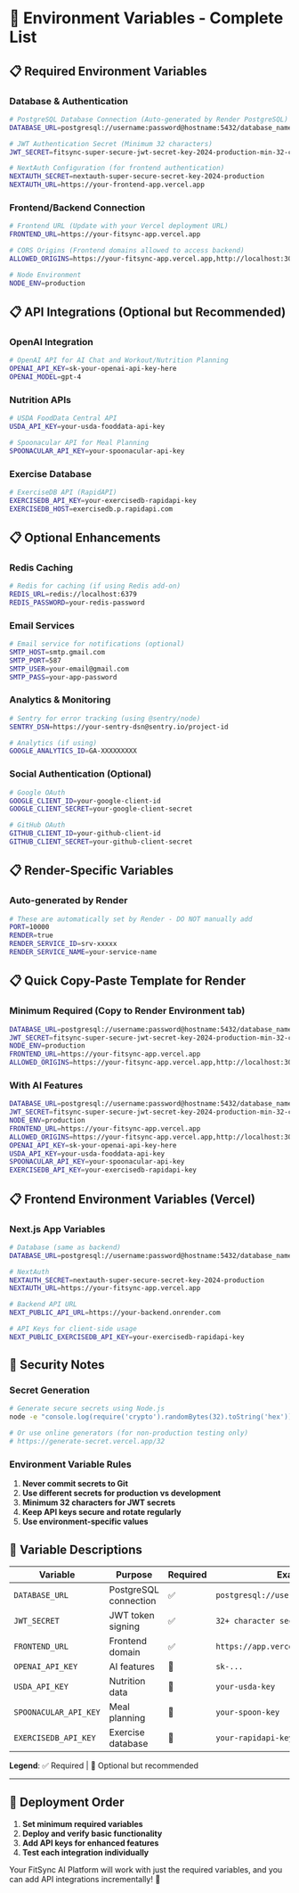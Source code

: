 # 🔧 Environment Variables - Complete List

## 📋 Required Environment Variables

### Database & Authentication
```bash
# PostgreSQL Database Connection (Auto-generated by Render PostgreSQL)
DATABASE_URL=postgresql://username:password@hostname:5432/database_name

# JWT Authentication Secret (Minimum 32 characters)
JWT_SECRET=fitsync-super-secure-jwt-secret-key-2024-production-min-32-chars

# NextAuth Configuration (for frontend authentication)
NEXTAUTH_SECRET=nextauth-super-secure-secret-key-2024-production
NEXTAUTH_URL=https://your-frontend-app.vercel.app
```

### Frontend/Backend Connection
```bash
# Frontend URL (Update with your Vercel deployment URL)
FRONTEND_URL=https://your-fitsync-app.vercel.app

# CORS Origins (Frontend domains allowed to access backend)
ALLOWED_ORIGINS=https://your-fitsync-app.vercel.app,http://localhost:3000

# Node Environment
NODE_ENV=production
```

## 📋 API Integrations (Optional but Recommended)

### OpenAI Integration
```bash
# OpenAI API for AI Chat and Workout/Nutrition Planning
OPENAI_API_KEY=sk-your-openai-api-key-here
OPENAI_MODEL=gpt-4
```

### Nutrition APIs
```bash
# USDA FoodData Central API
USDA_API_KEY=your-usda-fooddata-api-key

# Spoonacular API for Meal Planning
SPOONACULAR_API_KEY=your-spoonacular-api-key
```

### Exercise Database
```bash
# ExerciseDB API (RapidAPI)
EXERCISEDB_API_KEY=your-exercisedb-rapidapi-key
EXERCISEDB_HOST=exercisedb.p.rapidapi.com
```

## 📋 Optional Enhancements

### Redis Caching
```bash
# Redis for caching (if using Redis add-on)
REDIS_URL=redis://localhost:6379
REDIS_PASSWORD=your-redis-password
```

### Email Services
```bash
# Email service for notifications (optional)
SMTP_HOST=smtp.gmail.com
SMTP_PORT=587
SMTP_USER=your-email@gmail.com
SMTP_PASS=your-app-password
```

### Analytics & Monitoring
```bash
# Sentry for error tracking (using @sentry/node)
SENTRY_DSN=https://your-sentry-dsn@sentry.io/project-id

# Analytics (if using)
GOOGLE_ANALYTICS_ID=GA-XXXXXXXXX
```

### Social Authentication (Optional)
```bash
# Google OAuth
GOOGLE_CLIENT_ID=your-google-client-id
GOOGLE_CLIENT_SECRET=your-google-client-secret

# GitHub OAuth
GITHUB_CLIENT_ID=your-github-client-id
GITHUB_CLIENT_SECRET=your-github-client-secret
```

## 📋 Render-Specific Variables

### Auto-generated by Render
```bash
# These are automatically set by Render - DO NOT manually add
PORT=10000
RENDER=true
RENDER_SERVICE_ID=srv-xxxxx
RENDER_SERVICE_NAME=your-service-name
```

## 📋 Quick Copy-Paste Template for Render

### Minimum Required (Copy to Render Environment tab)
```bash
DATABASE_URL=postgresql://username:password@hostname:5432/database_name
JWT_SECRET=fitsync-super-secure-jwt-secret-key-2024-production-min-32-chars
NODE_ENV=production
FRONTEND_URL=https://your-fitsync-app.vercel.app
ALLOWED_ORIGINS=https://your-fitsync-app.vercel.app,http://localhost:3000
```

### With AI Features
```bash
DATABASE_URL=postgresql://username:password@hostname:5432/database_name
JWT_SECRET=fitsync-super-secure-jwt-secret-key-2024-production-min-32-chars
NODE_ENV=production
FRONTEND_URL=https://your-fitsync-app.vercel.app
ALLOWED_ORIGINS=https://your-fitsync-app.vercel.app,http://localhost:3000
OPENAI_API_KEY=sk-your-openai-api-key-here
USDA_API_KEY=your-usda-fooddata-api-key
SPOONACULAR_API_KEY=your-spoonacular-api-key
EXERCISEDB_API_KEY=your-exercisedb-rapidapi-key
```

## 📋 Frontend Environment Variables (Vercel)

### Next.js App Variables
```bash
# Database (same as backend)
DATABASE_URL=postgresql://username:password@hostname:5432/database_name

# NextAuth
NEXTAUTH_SECRET=nextauth-super-secure-secret-key-2024-production
NEXTAUTH_URL=https://your-fitsync-app.vercel.app

# Backend API URL
NEXT_PUBLIC_API_URL=https://your-backend.onrender.com

# API Keys for client-side usage
NEXT_PUBLIC_EXERCISEDB_API_KEY=your-exercisedb-rapidapi-key
```

## 🚨 Security Notes

### Secret Generation
```bash
# Generate secure secrets using Node.js
node -e "console.log(require('crypto').randomBytes(32).toString('hex'))"

# Or use online generators (for non-production testing only)
# https://generate-secret.vercel.app/32
```

### Environment Variable Rules
1. **Never commit secrets to Git**
2. **Use different secrets for production vs development**
3. **Minimum 32 characters for JWT secrets**
4. **Keep API keys secure and rotate regularly**
5. **Use environment-specific values**

## 📝 Variable Descriptions

| Variable | Purpose | Required | Example |
|----------|---------|----------|---------|
| `DATABASE_URL` | PostgreSQL connection | ✅ | `postgresql://user:pass@host:5432/db` |
| `JWT_SECRET` | JWT token signing | ✅ | `32+ character secret string` |
| `FRONTEND_URL` | Frontend domain | ✅ | `https://app.vercel.app` |
| `OPENAI_API_KEY` | AI features | 🔶 | `sk-...` |
| `USDA_API_KEY` | Nutrition data | 🔶 | `your-usda-key` |
| `SPOONACULAR_API_KEY` | Meal planning | 🔶 | `your-spoon-key` |
| `EXERCISEDB_API_KEY` | Exercise database | 🔶 | `your-rapidapi-key` |

**Legend**: ✅ Required | 🔶 Optional but recommended

---

## 🎯 Deployment Order

1. **Set minimum required variables**
2. **Deploy and verify basic functionality**
3. **Add API keys for enhanced features**
4. **Test each integration individually**

Your FitSync AI Platform will work with just the required variables, and you can add API integrations incrementally! 🚀